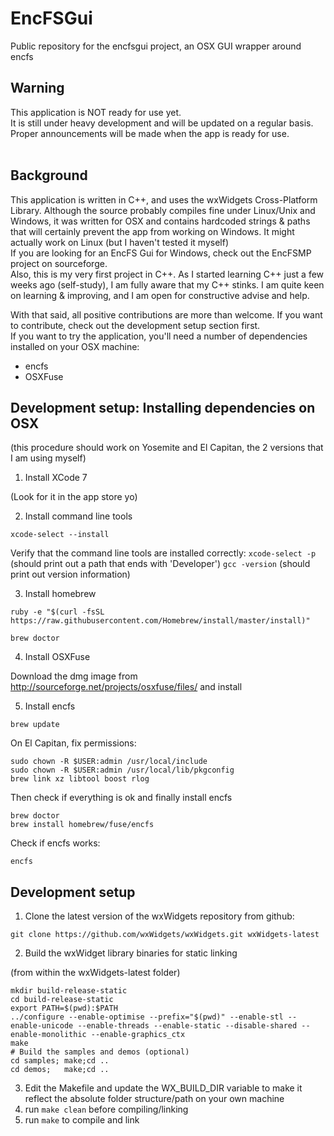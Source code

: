 # EncFSGui

Public repository for the encfsgui project, an OSX GUI wrapper around encfs

## Warning 
This application is NOT ready for use yet. <br>
It is still under heavy development and will be updated on a regular basis.<br>
Proper announcements will be made when the app is ready for use. <br><br>

## Background
This application is written in C++, and uses the wxWidgets Cross-Platform Library.  Although the source probably compiles fine under Linux/Unix and Windows, it was written for OSX and contains hardcoded strings & paths that will certainly prevent the app from working on Windows.  It might actually work on Linux (but I haven't tested it myself)<br>
If you are looking for an EncFS Gui for Windows, check out the EncFSMP project on sourceforge.<br>
Also, this is my very first project in C++.  As I started learning C++ just a few weeks ago (self-study), I am fully aware that my C++ stinks. I am quite keen on learning & improving, and I am open for constructive advise and help.<br>

With that said, all positive contributions are more than welcome. If you want to contribute, check out the development setup section first.<br>
If you want to try the application, you'll need a number of dependencies installed on your OSX machine:
- encfs
- OSXFuse


## Development setup: Installing dependencies on OSX

(this procedure should work on Yosemite and El Capitan, the 2 versions that I am using myself) 

1. Install XCode 7

(Look for it in the app store yo)


2. Install command line tools

```
xcode-select --install
```

Verify that the command line tools are installed correctly:
`xcode-select -p` 	(should print out a path that ends with 'Developer')
`gcc -version`		(should print out version information)


3. Install homebrew

```
ruby -e "$(curl -fsSL https://raw.githubusercontent.com/Homebrew/install/master/install)"

brew doctor
```

4. Install OSXFuse

Download the dmg image from http://sourceforge.net/projects/osxfuse/files/ and install



5. Install encfs

```
brew update
```


On El Capitan, fix permissions:

```
sudo chown -R $USER:admin /usr/local/include
sudo chown -R $USER:admin /usr/local/lib/pkgconfig
brew link xz libtool boost rlog
```

Then check if everything is ok and finally install encfs

```
brew doctor
brew install homebrew/fuse/encfs
```

Check if encfs works:
```
encfs
```



## Development setup

1. Clone the latest version of the wxWidgets repository from github:

```
git clone https://github.com/wxWidgets/wxWidgets.git wxWidgets-latest
```

2. Build the wxWidget library binaries for static linking  

(from within the wxWidgets-latest folder)

```
mkdir build-release-static
cd build-release-static
export PATH=$(pwd):$PATH
../configure --enable-optimise --prefix="$(pwd)" --enable-stl --enable-unicode --enable-threads --enable-static --disable-shared --enable-monolithic --enable-graphics_ctx
make
# Build the samples and demos (optional)
cd samples; make;cd ..
cd demos;   make;cd ..
```

3. Edit the Makefile and update the WX_BUILD_DIR variable to make it reflect the absolute folder structure/path on your own machine
4. run `make clean` before compiling/linking
5. run `make` to compile and link




